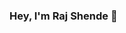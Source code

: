 ### Hey, I'm Raj Shende 👋

<!--
**shenderaj9021/shenderaj9021** is a ✨ _special_ ✨ repository because its `README.md` (this file) appears on your GitHub profile.

- 🔭 I’m currently working on ...  Web Developement.

- 🌱 I’m currently learning ... Backend Development and C++
- 💬 Ask me about ...
- 📫 How to reach me: ... Email - rajshende220802@gmail.com
- ⚡ Fun fact: ... I scroll social media lot
-->
